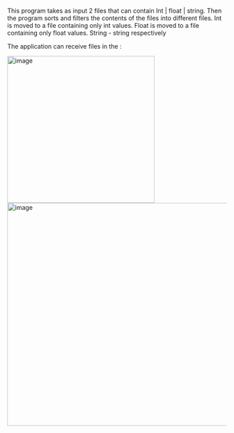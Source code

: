 This program takes as input 2 files that can contain Int | float | string.
Then the program sorts and filters the contents of the files into different files.
Int is moved to a file containing only int values.
Float is moved to a file containing only float values.
String - string respectively 


The application can receive files in the :

<img width="338" alt="image" src="https://github.com/TadoHopsky/file-reader-scanner/assets/128364970/ccea92c3-496f-4a2b-9ffd-a22f26124c97">
<img width="513" alt="image" src="https://github.com/TadoHopsky/file-reader-scanner/assets/128364970/b620d000-8c4a-490b-ba32-84d6bf4626b8">















